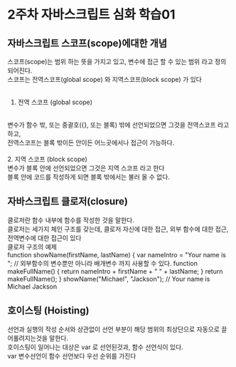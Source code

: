 # 2주차 자바스크립트 심화 학습01

## 자바스크립트 스코프(scope)에대한 개념 

스코프(scope)는 범위 하는 뜻을 가지고 있고, 변수에 접근 할 수 있는 범위 라고 정의되어진다.
<br>
스코프는 전역스코프(global scope) 와 지역스코프(block scope) 가 있다
<br>
<br>
1. 전역 스코프 (global scope)
<br>
변수가 함수 밖, 또는 중괄호({}, 또는 블록) 밖에 선언되었으면 그것을 전역스코프 라고 하고,
<br>
전역스코프는 블록 밖이든 안이든 어느곳에서나 접근이 가능하다.
<br>
<br>
2. 지역 스코프 (block scope)
<br>
변수가 블록 안에 선언되었으면 그것은 지역 스코프 라고 한다
<br>
블록 안에 코드를 작성하게 되면 블록 밖에서는 불러 올 수 없다.

## 자바스크립트 클로저(closure)
클로저란 함수 내부에 함수를 작성한 것을 말한다.
<br>
클로저는 세가지 체인 구조를 갖는데, 클로저 자신에 대한 접근, 외부 함수에 대한 접근, 전역변수에 대한 접근이 있다
<br>
클로저 구조의 예제
<br>
function showName(firstName, lastName) {
    var nameIntro = "Your name is ";
    // 외부함수의 변수뿐만 아니라 배개변수 까지 사용할 수 있다.
    function makeFullName() {
        return nameIntro + firstName + " " + lastName;
    }
    return makeFullName();
}
showName("Michael", "Jackson"); // Your name is Michael Jackson


## 호이스팅 (Hoisting)
선언과 실행의 작성 순서와 상관없이 선언 부분이 해당 범위의 최상단으로 자동으로 끌어롤려지는것을 말한다.
<br>
호이스팅이 일어나는 대상은 var 로 선언된것과, 함수 선언식이 있다.
<br>
var 변수선언이 함수 선언보다 우선 순위를 가진다 
